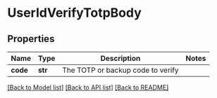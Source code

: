 # UserIdVerifyTotpBody

## Properties
Name | Type | Description | Notes
------------ | ------------- | ------------- | -------------
**code** | **str** | The TOTP or backup code to verify | 

[[Back to Model list]](../README.md#documentation-for-models) [[Back to API list]](../README.md#documentation-for-api-endpoints) [[Back to README]](../README.md)

